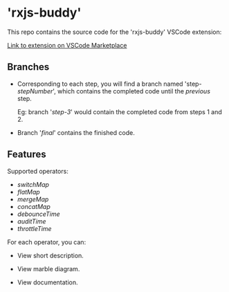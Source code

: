 # 'rxjs-buddy'

This repo contains the source code for the 'rxjs-buddy' VSCode extension:

[Link to extension on VSCode Marketplace](https://marketplace.visualstudio.com/vscode)

## Branches
* Corresponding to each step, you will find a branch named 'step-*stepNumber*', which contains the completed code until the *previous* step. 

    Eg: branch '*step-3*' would contain the completed code from steps 1 and 2.

* Branch '*final*' contains the finished code.

## Features

Supported operators:

* *switchMap*
* *flatMap*
* *mergeMap*
* *concatMap*
* *debounceTime*
* *auditTime*
* *throttleTime*

For each operator, you can:

* View short description.

* View marble diagram.

* View documentation.
